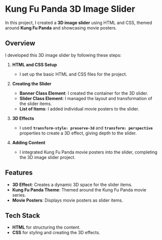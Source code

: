# Kung Fu Panda 3D Image Slider

In this project, I created a **3D image slider** using HTML and CSS, themed around **Kung Fu Panda** and showcasing movie posters.

## Overview

I developed this 3D image slider by following these steps:

1. **HTML and CSS Setup**
   - I set up the basic HTML and CSS files for the project.

2. **Creating the Slider**
   - **Banner Class Element**: I created the container for the 3D slider.
   - **Slider Class Element**: I managed the layout and transformation of the slider items.
   - **List of Items**: I added individual movie posters to the slider.

3. **3D Effects**
   - I used **`transform-style: preserve-3d`** and **`transform: perspective`** properties to create a 3D effect, giving depth to the slider.

4. **Adding Content**
   - I integrated Kung Fu Panda movie posters into the slider, completing the 3D image slider project.

## Features

- **3D Effect**: Creates a dynamic 3D space for the slider items.
- **Kung Fu Panda Theme**: Themed around the Kung Fu Panda movie series.
- **Movie Posters**: Displays movie posters as slider items.

## Tech Stack

- **HTML** for structuring the content.
- **CSS** for styling and creating the 3D effects.
